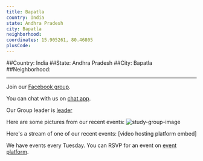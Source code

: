 ```yaml
---
title: Bapatla
country: India
state: Andhra Pradesh
city: Bapatla
neighborhood: 
coordinates: 15.905261, 80.46805
plusCode:
---
```


##Country: India
##State: Andhra Pradesh
##City: Bapatla
##Neighborhood: 
*****
Join our [Facebook group](https://www.facebook.com/groups/free.code.camp.bapatla).

You can chat with us on [chat app]().

Our Group leader is [leader]()

Here are some pictures from our recent events:
![study-group-image]()

Here's a stream of one of our recent events:
[video hosting platform embed]

We have events every Tuesday. You can RSVP for an event on [event platform]().
